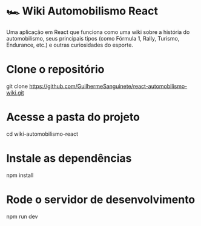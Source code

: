 # 🏎️ Wiki Automobilismo React

Uma aplicação em React que funciona como uma wiki sobre a história do automobilismo, seus principais tipos (como Fórmula 1, Rally, Turismo, Endurance, etc.) e outras curiosidades do esporte.

# Clone o repositório
git clone https://github.com/GuilhermeSanguinete/react-automobilismo-wiki.git

# Acesse a pasta do projeto
cd wiki-automobilismo-react

# Instale as dependências
npm install

# Rode o servidor de desenvolvimento
npm run dev